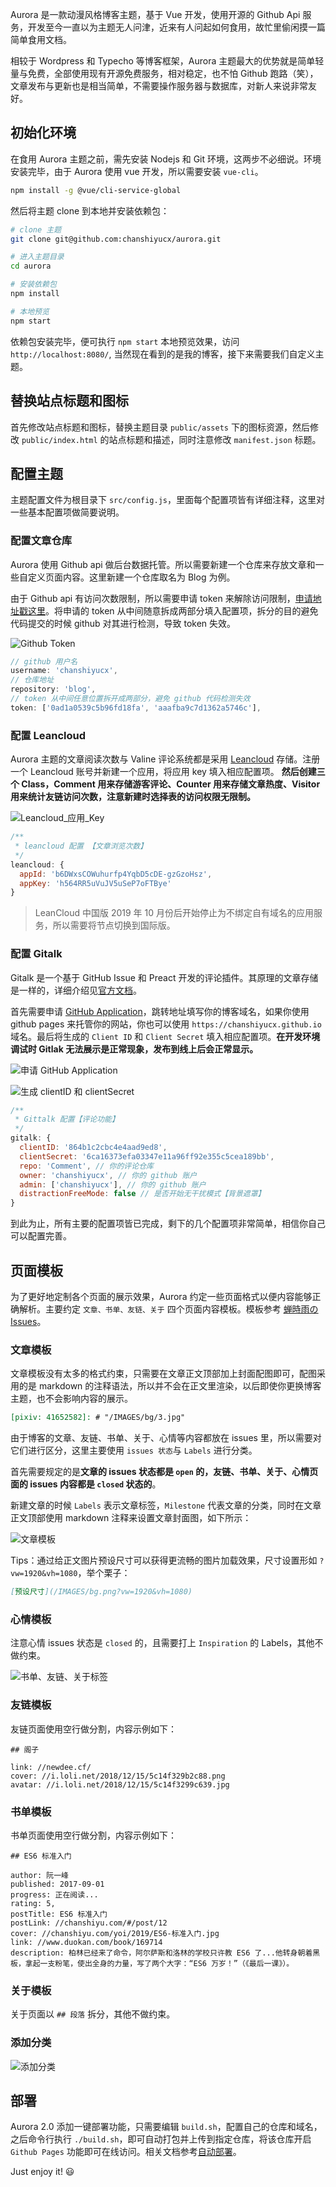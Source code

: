 Aurora 是一款动漫风格博客主题，基于 Vue 开发，使用开源的 Github Api 服务，开发至今一直以为主题无人问津，近来有人问起如何食用，故忙里偷闲摸一篇简单食用文档。

相较于 Wordpress 和 Typecho 等博客框架，Aurora 主题最大的优势就是简单轻量与免费，全部使用现有开源免费服务，相对稳定，也不怕 Github 跑路（笑），文章发布与更新也是相当简单，不需要操作服务器与数据库，对新人来说非常友好。

## 初始化环境

在食用 Aurora 主题之前，需先安装 Nodejs 和 Git 环境，这两步不必细说。环境安装完毕，由于 Aurora 使用 vue 开发，所以需要安装 `vue-cli`。

```bash
npm install -g @vue/cli-service-global
```

然后将主题 clone 到本地并安装依赖包：

```bash
# clone 主题
git clone git@github.com:chanshiyucx/aurora.git

# 进入主题目录
cd aurora

# 安装依赖包
npm install

# 本地预览
npm start
```

依赖包安装完毕，便可执行 `npm start` 本地预览效果，访问 `http://localhost:8080/`, 当然现在看到的是我的博客，接下来需要我们自定义主题。

## 替换站点标题和图标

首先修改站点标题和图标，替换主题目录 `public/assets` 下的图标资源，然后修改 `public/index.html` 的站点标题和描述，同时注意修改 `manifest.json` 标题。

## 配置主题

主题配置文件为根目录下 `src/config.js`，里面每个配置项皆有详细注释，这里对一些基本配置项做简要说明。

### 配置文章仓库

Aurora 使用 Github api 做后台数据托管。所以需要新建一个仓库来存放文章和一些自定义页面内容。这里新建一个仓库取名为 Blog 为例。

由于 Github api 有访问次数限制，所以需要申请 token 来解除访问限制，[申请地址戳这里](https://github.com/settings/tokens/new)。将申请的 token 从中间随意拆成两部分填入配置项，拆分的目的避免代码提交的时候 github 对其进行检测，导致 token 失效。

![Github Token](https://raw.githubusercontent.com/o0v0/o0v0/main/Aurora%20%E9%A3%9F%E7%94%A8%E6%8C%87%E5%8D%97/image.png)

```javascript
// github 用户名
username: 'chanshiyucx',
// 仓库地址
repository: 'blog',
// token 从中间任意位置拆开成两部分，避免 github 代码检测失效
token: ['0ad1a0539c5b96fd18fa', 'aaafba9c7d1362a5746c'],
```

### 配置 Leancloud

Aurora 主题的文章阅读次数与 Valine 评论系统都是采用 [Leancloud](https://leancloud.cn/) 存储。注册一个 Leancloud 账号并新建一个应用，将应用 key 填入相应配置项。 **然后创建三个 Class，Comment 用来存储游客评论、Counter 用来存储文章热度、Visitor 用来统计友链访问次数，注意新建时选择表的访问权限无限制。**

![Leancloud_应用_Key](https://github.com/o0v0/o0v0/blob/main/Aurora%20%E9%A3%9F%E7%94%A8%E6%8C%87%E5%8D%97/image%20(1).png?raw=true)

```javascript
/**
 * leancloud 配置 【文章浏览次数】
 */
leancloud: {
  appId: 'b6DWxsCOWuhurfp4YqbD5cDE-gzGzoHsz',
  appKey: 'h564RR5uVuJV5uSeP7oFTBye'
}
```

> LeanCloud 中国版 2019 年 10 月份后开始停止为不绑定自有域名的应用服务，所以需要将节点切换到国际版。

### 配置 Gitalk

Gitalk 是一个基于 GitHub Issue 和 Preact 开发的评论插件。其原理的文章存储是一样的，详细介绍见[官方文档](https://github.com/gitalk/gitalk/blob/master/readme-cn.md)。

首先需要申请 [GitHub Application](https://github.com/settings/applications/new)，跳转地址填写你的博客域名，如果你使用 github pages 来托管你的网站，你也可以使用 `https://chanshiyucx.github.io` 域名。最后将生成的 `Client ID` 和 `Client Secret` 填入相应配置项。**在开发环境调试时 Gitlak 无法展示是正常现象，发布到线上后会正常显示。**

![申请 GitHub Application](https://github.com/o0v0/o0v0/blob/main/Aurora%20%E9%A3%9F%E7%94%A8%E6%8C%87%E5%8D%97/image%20(2).png?raw=true)

![生成 clientID 和 clientSecret](https://github.com/o0v0/o0v0/blob/main/Aurora%20%E9%A3%9F%E7%94%A8%E6%8C%87%E5%8D%97/image%20(3).png?raw=true)

```javascript
/**
 * Gittalk 配置【评论功能】
 */
gitalk: {
  clientID: '864b1c2cbc4e4aad9ed8',
  clientSecret: '6ca16373efa03347e11a96ff92e355c5cea189bb',
  repo: 'Comment', // 你的评论仓库
  owner: 'chanshiyucx', // 你的 github 账户
  admin: ['chanshiyucx'], // 你的 github 账户
  distractionFreeMode: false // 是否开始无干扰模式【背景遮罩】
}
```

到此为止，所有主要的配置项皆已完成，剩下的几个配置项非常简单，相信你自己可以配置完善。

## 页面模板

为了更好地定制各个页面的展示效果，Aurora 约定一些页面格式以便内容能够正确解析。主要约定 `文章、书单、友链、关于` 四个页面内容模板。模板参考 [蝉時雨の Issues](https://github.com/chanshiyucx/blog/issues)。

### 文章模板

文章模板没有太多的格式约束，只需要在文章正文顶部加上封面配图即可，配图采用的是 markdown 的注释语法，所以并不会在正文里渲染，以后即使你更换博客主题，也不会影响内容的展示。

```markdown
[pixiv: 41652582]: # "/IMAGES/bg/3.jpg"
```

由于博客的文章、友链、书单、关于、心情等内容都放在 issues 里，所以需要对它们进行区分，这里主要使用 `issues 状态`与 `Labels` 进行分类。

首先需要规定的是**文章的 issues 状态都是 `open` 的，友链、书单、关于、心情页面的 issues 内容都是 `closed` 状态的**。

新建文章的时候 `Labels` 表示文章标签，`Milestone` 代表文章的分类，同时在文章正文顶部使用 markdown 注释来设置文章封面图，如下所示：

![文章模板](https://github.com/o0v0/o0v0/blob/main/Aurora%20%E9%A3%9F%E7%94%A8%E6%8C%87%E5%8D%97/image%20(4).png?raw=true)

Tips：通过给正文图片预设尺寸可以获得更流畅的图片加载效果，尺寸设置形如 `?vw=1920&vh=1080`，举个栗子：

```markdown
[预设尺寸](/IMAGES/bg.png?vw=1920&vh=1080)
```

### 心情模板

注意心情 issues 状态是 `closed` 的，且需要打上 `Inspiration` 的 Labels，其他不做约束。

![书单、友链、关于标签](https://github.com/o0v0/o0v0/blob/main/Aurora%20%E9%A3%9F%E7%94%A8%E6%8C%87%E5%8D%97/image%20(5).png?raw=true)

### 友链模板

友链页面使用空行做分割，内容示例如下：

```text
## 阁子

link: //newdee.cf/
cover: //i.loli.net/2018/12/15/5c14f329b2c88.png
avatar: //i.loli.net/2018/12/15/5c14f3299c639.jpg
```

### 书单模板

书单页面使用空行做分割，内容示例如下：

```text
## ES6 标准入门

author: 阮一峰
published: 2017-09-01
progress: 正在阅读...
rating: 5,
postTitle: ES6 标准入门
postLink: //chanshiyu.com/#/post/12
cover: //chanshiyu.com/yoi/2019/ES6-标准入门.jpg
link: //www.duokan.com/book/169714
description: 柏林已经来了命令，阿尔萨斯和洛林的学校只许教 ES6 了...他转身朝着黑板，拿起一支粉笔，使出全身的力量，写了两个大字：“ES6 万岁！”（《最后一课》）。
```

### 关于模板

关于页面以 `## 段落` 拆分，其他不做约束。

### 添加分类

![添加分类](https://github.com/o0v0/o0v0/blob/main/Aurora%20%E9%A3%9F%E7%94%A8%E6%8C%87%E5%8D%97/image%20(6).png?raw=true)

## 部署

Aurora 2.0 添加一键部署功能，只需要编辑 `build.sh`，配置自己的仓库和域名，之后命令行执行 `./build.sh`，即可自动打包并上传到指定仓库，将该仓库开启 `Github Pages` 功能即可在线访问。相关文档参考[自动部署](https://cli.vuejs.org/zh/guide/deployment.html#now)。

Just enjoy it! 😃
